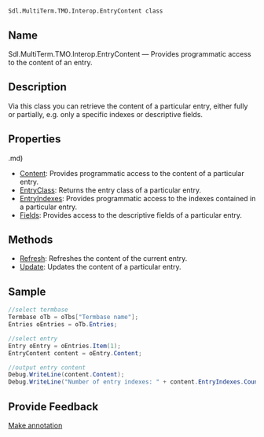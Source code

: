 

# 
    Sdl.MultiTerm.TMO.Interop.EntryContent class




## Name

Sdl.MultiTerm.TMO.Interop.EntryContent —          Provides programmatic access to the content of an entry.



## Description



Via this class you can retrieve the content of a particular entry, either fully or partially, e.g. only a specific indexes or descriptive fields.



## Properties
.md)
* [Content](Sdl.MultiTerm.TMO.Interop.EntryContent.Content.md): Provides programmatic access to the content of a particular entry.
* [EntryClass](Sdl.MultiTerm.TMO.Interop.EntryContent.EntryClass.md): Returns the entry class of a particular entry.
* [EntryIndexes](Sdl.MultiTerm.TMO.Interop.EntryContent.EntryIndexes.md): Provides programmatic access to the indexes contained in a particular entry.
* [Fields](Sdl.MultiTerm.TMO.Interop.EntryContent.Fields.md): Provides access to the descriptive fields of a particular entry.




## Methods

* [Refresh](Sdl.MultiTerm.TMO.Interop.EntryContent.Refresh.md): Refreshes the content of the current entry.
* [Update](Sdl.MultiTerm.TMO.Interop.EntryContent.Update.md): Updates the content of a particular entry.




## Sample


```cs
//select termbase
Termbase oTb = oTbs["Termbase name"];
Entries oEntries = oTb.Entries;

//select entry
Entry oEntry = oEntries.Item(1);
EntryContent content = oEntry.Content;

//output entry content
Debug.WriteLine(content.Content);
Debug.WriteLine("Number of entry indexes: " + content.EntryIndexes.Count.ToString());
```



## Provide Feedback

[Make annotation](mailto:sdk-feedback@sdl.com&amp;subject=Reference%20for%20Sdl.MultiTerm.TMO.Interop.EntryContent)

